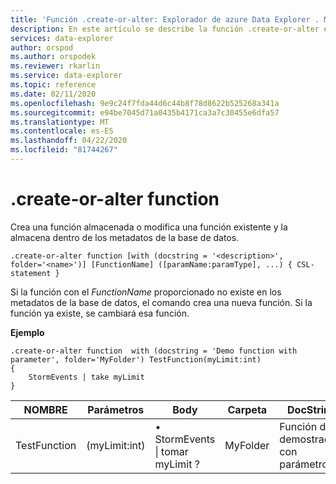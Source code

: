 ```yaml
---
title: 'Función .create-or-alter: Explorador de azure Data Explorer . Microsoft Docs'
description: En este artículo se describe la función .create-or-alter en El Explorador de datos de Azure.
services: data-explorer
author: orspod
ms.author: orspodek
ms.reviewer: rkarlin
ms.service: data-explorer
ms.topic: reference
ms.date: 02/11/2020
ms.openlocfilehash: 9e9c24f7fda44d6c44b8f78d8622b525268a341a
ms.sourcegitcommit: e94be7045d71a0435b4171ca3a7c30455e6dfa57
ms.translationtype: MT
ms.contentlocale: es-ES
ms.lasthandoff: 04/22/2020
ms.locfileid: "81744267"
---
```

# <a name="create-or-alter-function"></a>.create-or-alter function

Crea una función almacenada o modifica una función existente y la almacena dentro de los metadatos de la base de datos.

```kusto
.create-or-alter function [with (docstring = '<description>', folder='<name>')] [FunctionName] ([paramName:paramType], ...) { CSL-statement }
```

Si la función con el *FunctionName* proporcionado no existe en los metadatos de la base de datos, el comando crea una nueva función. Si la función ya existe, se cambiará esa función.

**Ejemplo**

```kusto
.create-or-alter function  with (docstring = 'Demo function with parameter', folder='MyFolder') TestFunction(myLimit:int)
{
    StormEvents | take myLimit 
} 
```

|NOMBRE|Parámetros|Body|Carpeta|DocString|
|---|---|---|---|---|
|TestFunction|(myLimit:int)|• StormEvents &#124; tomar myLimit ?|MyFolder|Función de demostración con parámetro|
